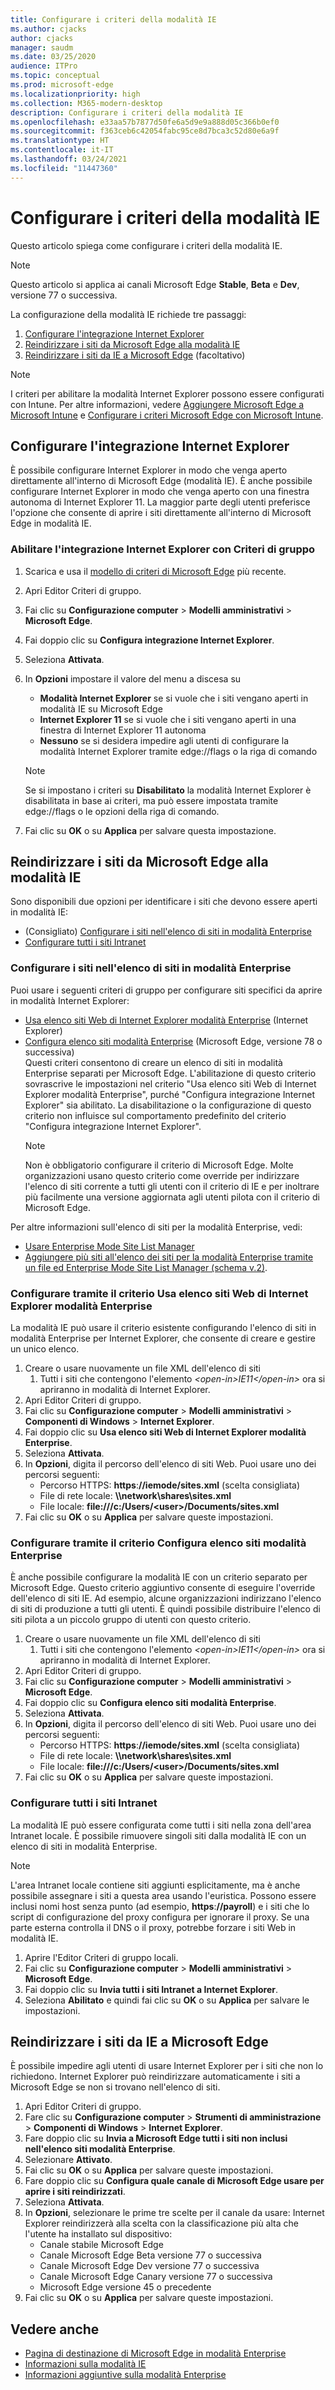 ```yaml
---
title: Configurare i criteri della modalità IE
ms.author: cjacks
author: cjacks
manager: saudm
ms.date: 03/25/2020
audience: ITPro
ms.topic: conceptual
ms.prod: microsoft-edge
ms.localizationpriority: high
ms.collection: M365-modern-desktop
description: Configurare i criteri della modalità IE
ms.openlocfilehash: e33aa57b7877d50fe6a5d9e9a888d05c366b0ef0
ms.sourcegitcommit: f363ceb6c42054fabc95ce8d7bca3c52d80e6a9f
ms.translationtype: HT
ms.contentlocale: it-IT
ms.lasthandoff: 03/24/2021
ms.locfileid: "11447360"
---
```

# <a name="configure-ie-mode-policies"></a>Configurare i criteri della modalità IE

Questo articolo spiega come configurare i criteri della modalità IE.

> [!NOTE]
> Questo articolo si applica ai canali Microsoft Edge **Stable**, **Beta** e **Dev**, versione 77 o successiva.

La configurazione della modalità IE richiede tre passaggi:

1. [Configurare l'integrazione Internet Explorer](#configure-internet-explorer-integration)
2. [Reindirizzare i siti da Microsoft Edge alla modalità IE](#redirect-sites-from-microsoft-edge-to-ie-mode)
3. [Reindirizzare i siti da IE a Microsoft Edge](#redirect-sites-from-ie-to-microsoft-edge) (facoltativo)

> [!NOTE]
> I criteri per abilitare la modalità Internet Explorer possono essere configurati con Intune. Per altre informazioni, vedere [Aggiungere Microsoft Edge a Microsoft Intune](/intune/apps/apps-windows-edge?bc=https%3a%2f%2fdocs.microsoft.com%2fDeployEdge%2fbreadcrumb%2ftoc.json&toc=https%3a%2f%2fdocs.microsoft.com%2fDeployEdge%2ftoc.json) e [Configurare i criteri Microsoft Edge con Microsoft Intune](./configure-edge-with-intune.md).

## <a name="configure-internet-explorer-integration"></a>Configurare l'integrazione Internet Explorer

È possibile configurare Internet Explorer in modo che venga aperto direttamente all'interno di Microsoft Edge (modalità IE). È anche possibile configurare Internet Explorer in modo che venga aperto con una finestra autonoma di Internet Explorer 11. La maggior parte degli utenti preferisce l'opzione che consente di aprire i siti direttamente all'interno di Microsoft Edge in modalità IE.

### <a name="enable-internet-explorer-integration-using-group-policy"></a>Abilitare l'integrazione Internet Explorer con Criteri di gruppo

1. Scarica e usa il [modello di criteri di Microsoft Edge](https://www.microsoft.com/en-us/edge/business/download) più recente.
2. Apri Editor Criteri di gruppo.
3. Fai clic su **Configurazione computer** > **Modelli amministrativi** > **Microsoft Edge**.
4. Fai doppio clic su **Configura integrazione Internet Explorer**.
5. Seleziona **Attivata**.
6. In **Opzioni** impostare il valore del menu a discesa su 
   -  **Modalità Internet Explorer** se si vuole che i siti vengano aperti in modalità IE su Microsoft Edge
   -  **Internet Explorer 11** se si vuole che i siti vengano aperti in una finestra di Internet Explorer 11 autonoma
   -  **Nessuno** se si desidera impedire agli utenti di configurare la modalità Internet Explorer tramite edge://flags o la riga di comando

   > [!NOTE]
   > Se si impostano i criteri su **Disabilitato** la modalità Internet Explorer è disabilitata in base ai criteri, ma può essere impostata tramite edge://flags o le opzioni della riga di comando.
7. Fai clic su **OK** o su **Applica** per salvare questa impostazione.

## <a name="redirect-sites-from-microsoft-edge-to-ie-mode"></a>Reindirizzare i siti da Microsoft Edge alla modalità IE

Sono disponibili due opzioni per identificare i siti che devono essere aperti in modalità IE:

- (Consigliato) [Configurare i siti nell'elenco di siti in modalità Enterprise](#configure-sites-on-the-enterprise-site-list)
- [Configurare tutti i siti Intranet](#configure-all-intranet-sites)

### <a name="configure-sites-on-the-enterprise-site-list"></a>Configurare i siti nell'elenco di siti in modalità Enterprise

Puoi usare i seguenti criteri di gruppo per configurare siti specifici da aprire in modalità Internet Explorer:

- [Usa elenco siti Web di Internet Explorer modalità Enterprise](#configure-using-the-use-the-enterprise-mode-ie-website-list-policy) (Internet Explorer)
- [Configura elenco siti modalità Enterprise](#configure-using-the-configure-the-enterprise-mode-site-list-policy) (Microsoft Edge, versione 78 o successiva)<br/>Questi criteri consentono di creare un elenco di siti in modalità Enterprise separati per Microsoft Edge. L'abilitazione di questo criterio sovrascrive le impostazioni nel criterio "Usa elenco siti Web di Internet Explorer modalità Enterprise", purché "Configura integrazione Internet Explorer" sia abilitato. La disabilitazione o la configurazione di questo criterio non influisce sul comportamento predefinito del criterio "Configura integrazione Internet Explorer".
    > [!NOTE]
    > Non è obbligatorio configurare il criterio di Microsoft Edge. Molte organizzazioni usano questo criterio come override per indirizzare l'elenco di siti corrente a tutti gli utenti con il criterio di IE e per inoltrare più facilmente una versione aggiornata agli utenti pilota con il criterio di Microsoft Edge.

Per altre informazioni sull'elenco di siti per la modalità Enterprise, vedi:

- [Usare Enterprise Mode Site List Manager](/internet-explorer/ie11-deploy-guide/use-the-enterprise-mode-site-list-manager)
- [Aggiungere più siti all'elenco dei siti per la modalità Enterprise tramite un file ed Enterprise Mode Site List Manager (schema v.2)](/internet-explorer/ie11-deploy-guide/add-multiple-sites-to-enterprise-mode-site-list-using-the-version-2-schema-and-enterprise-mode-tool).

### <a name="configure-using-the-use-the-enterprise-mode-ie-website-list-policy"></a>Configurare tramite il criterio Usa elenco siti Web di Internet Explorer modalità Enterprise

La modalità IE può usare il criterio esistente configurando l'elenco di siti in modalità Enterprise per Internet Explorer, che consente di creare e gestire un unico elenco.

1. Creare o usare nuovamente un file XML dell'elenco di siti
    1. Tutti i siti che contengono l'elemento _\<open-in\>IE11\</open-in\>_ ora si apriranno in modalità di Internet Explorer.
2. Apri Editor Criteri di gruppo.
3. Fai clic su **Configurazione computer** > **Modelli amministrativi** > **Componenti di Windows** > **Internet Explorer**.
4. Fai doppio clic su **Usa elenco siti Web di Internet Explorer modalità Enterprise**.
5. Seleziona **Attivata**.
6. In **Opzioni**, digita il percorso dell'elenco di siti Web. Puoi usare uno dei percorsi seguenti:
    - Percorso HTTPS: **https**:**//iemode/sites.xml** (scelta consigliata)
    - File di rete locale: **\\\network\shares\sites.xml**
    - File locale: **file:///c:/Users/\<user\>/Documents/sites.xml**
7. Fai clic su **OK** o su **Applica** per salvare queste impostazioni.

### <a name="configure-using-the-configure-the-enterprise-mode-site-list-policy"></a>Configurare tramite il criterio Configura elenco siti modalità Enterprise

È anche possibile configurare la modalità IE con un criterio separato per Microsoft Edge. Questo criterio aggiuntivo consente di eseguire l'override dell'elenco di siti IE. Ad esempio, alcune organizzazioni indirizzano l'elenco di siti di produzione a tutti gli utenti. È quindi possibile distribuire l'elenco di siti pilota a un piccolo gruppo di utenti con questo criterio.

1. Creare o usare nuovamente un file XML dell'elenco di siti
    1. Tutti i siti che contengono l'elemento _\<open-in\>IE11\</open-in\>_ ora si apriranno in modalità di Internet Explorer.
2. Apri Editor Criteri di gruppo.
3. Fai clic su **Configurazione computer** > **Modelli amministrativi** > **Microsoft Edge**.
4. Fai doppio clic su **Configura elenco siti modalità Enterprise**.
5. Seleziona **Attivata**.
6. In **Opzioni**, digita il percorso dell'elenco di siti Web. Puoi usare uno dei percorsi seguenti:
    - Percorso HTTPS: **https**:**//iemode/sites.xml** (scelta consigliata) <!--Trying to keep this from being an active link in MD -->
    - File di rete locale: **\\\network\shares\sites.xml**
    - File locale: **file:///c:/Users/\<user\>/Documents/sites.xml**
7. Fai clic su **OK** o su **Applica** per salvare queste impostazioni.

### <a name="configure-all-intranet-sites"></a>Configurare tutti i siti Intranet

La modalità IE può essere configurata come tutti i siti nella zona dell'area Intranet locale. È possibile rimuovere singoli siti dalla modalità IE con un elenco di siti in modalità Enterprise.

>[!NOTE]
>
> L'area Intranet locale contiene siti aggiunti esplicitamente, ma è anche possibile assegnare i siti a questa area usando l'euristica. Possono essere inclusi nomi host senza punto (ad esempio, **https**:**//payroll**) e i siti che lo script di configurazione del proxy configura per ignorare il proxy. Se una parte esterna controlla il DNS o il proxy, potrebbe forzare i siti Web in modalità IE.

1. Aprire l'Editor Criteri di gruppo locali.
2. Fai clic su **Configurazione computer** > **Modelli amministrativi** > **Microsoft Edge**.
3. Fai doppio clic su **Invia tutti i siti Intranet a Internet Explorer**.
4. Seleziona **Abilitato** e quindi fai clic su **OK** o su **Applica** per salvare le impostazioni.

## <a name="redirect-sites-from-ie-to-microsoft-edge"></a>Reindirizzare i siti da IE a Microsoft Edge

È possibile impedire agli utenti di usare Internet Explorer per i siti che non lo richiedono. Internet Explorer può reindirizzare automaticamente i siti a Microsoft Edge se non si trovano nell'elenco di siti.

1. Apri Editor Criteri di gruppo.
2. Fare clic su **Configurazione computer** > **Strumenti di amministrazione** > **Componenti di Windows** > **Internet Explorer**.
3. Fare doppio clic su **Invia a Microsoft Edge tutti i siti non inclusi nell'elenco siti modalità Enterprise**.
4. Selezionare **Attivato**.
5. Fai clic su **OK** o su **Applica** per salvare queste impostazioni.
6. Fare doppio clic su **Configura quale canale di Microsoft Edge usare per aprire i siti reindirizzati**.
7. Seleziona **Attivata**.
8. In **Opzioni**, selezionare le prime tre scelte per il canale da usare: Internet Explorer reindirizzerà alla scelta con la classificazione più alta che l'utente ha installato sul dispositivo:
   - Canale stabile Microsoft Edge
   - Canale Microsoft Edge Beta versione 77 o successiva
   - Canale Microsoft Edge Dev versione 77 o successiva
   - Canale Microsoft Edge Canary versione 77 o successiva
   - Microsoft Edge versione 45 o precedente
9. Fai clic su **OK** o su **Applica** per salvare queste impostazioni.

## <a name="see-also"></a>Vedere anche

- [Pagina di destinazione di Microsoft Edge in modalità Enterprise](https://aka.ms/EdgeEnterprise)
- [Informazioni sulla modalità IE](./edge-ie-mode.md)
- [Informazioni aggiuntive sulla modalità Enterprise](/internet-explorer/ie11-deploy-guide/enterprise-mode-overview-for-ie11)